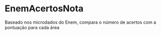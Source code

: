 # EnemAcertosNota

Baseado nos microdados do Enem, compara o número de acertos com a pontuação para cada área
